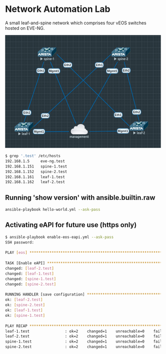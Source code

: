 # Network Automation Lab
A small leaf-and-spine network which comprises four vEOS switches hosted on EVE-NG.

![lab topology](lab-topology.png "Leaf and Spine lab topology")


```bash
$ grep '.test' /etc/hosts
192.168.1.5	    eve-ng.test
192.168.1.151	spine-1.test
192.168.1.152	spine-2.test
192.168.1.161	leaf-1.test
192.168.1.162	leaf-2.test

```

## Running 'show version' with ansible.builtin.raw
```bash
ansible-playbook hello-world.yml --ask-pass
```

## Activating eAPI for future use (https only)
```bash
$ ansible-playbook enable-eos-eapi.yml --ask-pass
SSH password: 

PLAY [eos] **************************************************************************************************************************************************

TASK [Enable eAPI] ******************************************************************************************************************************************
changed: [leaf-2.test]
changed: [leaf-1.test]
changed: [spine-1.test]
changed: [spine-2.test]

RUNNING HANDLER [save configuration] ************************************************************************************************************************
ok: [leaf-2.test]
ok: [spine-2.test]
ok: [leaf-1.test]
ok: [spine-1.test]

PLAY RECAP **************************************************************************************************************************************************
leaf-1.test                : ok=2    changed=1    unreachable=0    failed=0    skipped=0    rescued=0    ignored=0   
leaf-2.test                : ok=2    changed=1    unreachable=0    failed=0    skipped=0    rescued=0    ignored=0   
spine-1.test               : ok=2    changed=1    unreachable=0    failed=0    skipped=0    rescued=0    ignored=0   
spine-2.test               : ok=2    changed=1    unreachable=0    failed=0    skipped=0    rescued=0    ignored=0
```